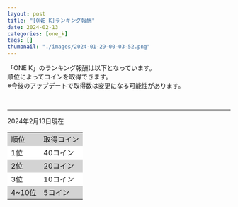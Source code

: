 ```yaml
---
layout: post
title: "[ONE K]ランキング報酬"
date: 2024-02-13
categories: [one_k]
tags: []
thumbnail: "./images/2024-01-29-00-03-52.png"
---
```



「ONE K」のランキング報酬は以下となっています。  
順位によってコインを取得できます。  
※今後のアップデートで取得数は変更になる可能性があります。  
  
<br>
  
<table>
<tr bgcolor=lightgray><td>  順位  </td><td>  取得コイン  </td></tr>
<tr bgcolor=white><td>   1位  </td><td>  40コイン  </td></tr>
<tr bgcolor=lightgray><td>   2位  </td><td>  20コイン   </td></tr>
<tr bgcolor=white><td>   3位  </td><td>  10コイン  </td></tr>
<tr bgcolor=lightgray><td>   4~10位  </td><td>  5コイン  </td></tr>

<hr>

2024年2月13日現在  


